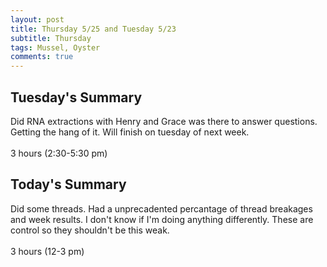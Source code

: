 ```yaml
---
layout: post
title: Thursday 5/25 and Tuesday 5/23
subtitle: Thursday
tags: Mussel, Oyster
comments: true
---
```

## Tuesday's Summary
Did RNA extractions with Henry and Grace was there to answer questions. Getting the hang of it. Will finish on tuesday of next week.
<br> <br>
3 hours (2:30-5:30 pm)

## Today's Summary
Did some threads. Had a unprecadented percantage of thread breakages and week results. I don't know if I'm doing anything differently. These are control so they shouldn't be this weak. 
<br> <br>
3 hours (12-3 pm)

